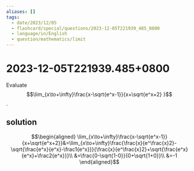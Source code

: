 ```yaml
---
aliases: []
tags:
  - date/2023/12/05
  - flashcard/special/questions/2023-12-05T221939_485_0800
  - language/in/English
  - question/mathematics/limit
---
```


# 2023-12-05T221939.485+0800

Evaluate $$\lim_{x\to+\infty}\frac{x-\sqrt{e^x-1}}{x+\sqrt{e^x+2} }$$.

## solution

$$\begin{aligned}
\lim_{x\to+\infty}\frac{x-\sqrt{e^x-1}}{x+\sqrt{e^x+2}}&=\lim_{x\to+\infty}\frac{\frac{x}{e^\frac{x}2}-\sqrt{\frac{e^x}{e^x}-\frac1{e^x}}}{\frac{x}{e^\frac{x}2}+\sqrt{\frac{e^x}{e^x}+\frac2{e^x}}}\\
&=\frac{0-\sqrt{1-0}}{0+\sqrt{1+0}}\\
&=-1
\end{aligned}$$
